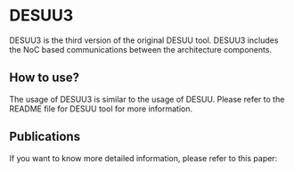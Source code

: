 # DESUU3

DESUU3 is the third version of the original DESUU tool. DESUU3 includes the NoC based communications between the architecture components.

## How to use?
The usage of DESUU3 is similar to the usage of DESUU. Please refer to the README file for DESUU tool for more information.

## Publications

If you want to know more detailed information, please refer to this paper:


